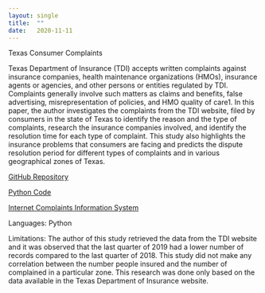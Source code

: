 ```yaml
---
layout: single
title:  ""
date:   2020-11-11
---
```


Texas Consumer Complaints

Texas Department of Insurance (TDI) accepts written complaints against insurance companies, health maintenance organizations (HMOs), insurance agents or agencies, and other persons or entities regulated by TDI. Complaints generally involve such matters as claims and benefits, false advertising, misrepresentation of policies, and HMO quality of care1. In this paper, the author investigates the complaints from the TDI website, filed by consumers in the state of Texas to identify the reason and the type of complaints, research the insurance companies involved, and identify the resolution time for each type of complaint. This study also highlights the insurance problems that consumers are facing and predicts the dispute resolution period for different types of complaints and in various geographical zones of Texas.

[GitHub Repository](https://github.com/databinary/TexasConsumerInsuranceComplaints/blob/master/README.md)

[Python Code](https://github.com/databinary/TexasConsumerInsuranceComplaints/blob/master/DSC680-TexasInsuranceComplaints.ipynb)

[Internet Complaints Information System](https://www.tdi.texas.gov/consumer/icis/index.html)

Languages:
Python

Limitations:
The author of this study retrieved the data from the TDI website and it was observed that the last quarter of 2019 had a lower number of records compared to the last quarter of 2018. This study did not make any correlation between the number people insured and the number of complained in a particular zone. This research was done only based on the data available in the Texas Department of Insurance website.
